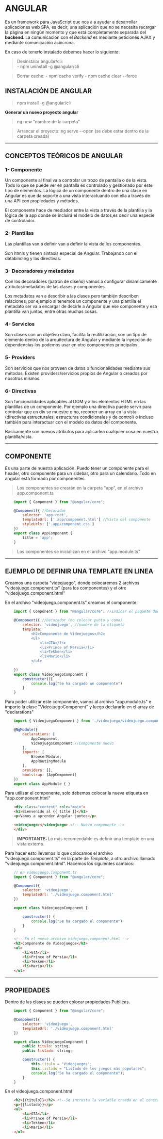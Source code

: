 # ANGULAR
Es un framework para JavaScript que nos a a ayudar a desarrollar aplicaciones web SPA, es decir, una aplicación que no se necesita recargar la página en ningún momento y que está completamente separada del **backend**. La comunicación con el *Backend* es mediante peticiones AJAX y mediante comunicación asincrona.

En caso de tenerlo instalado debemos hacer lo siguiente:

> Desinstalar angular/cli:  
    - npm uninstall -g @angular/cli

> Borrar cache: 
    - npm cache verify
    - npm cache clear --force

## INSTALACIÓN DE ANGULAR
> npm install -g @angular/cli

**Generar un nuevo proyecto angular**
> ng new "nombre de la carpeta"

> Arrancar el proyecto: ng serve --open (se debe estar dentro de la carpeta creada)

---
## CONCEPTOS TEÓRICOS DE ANGULAR

### **1- Componente**
Un componente al final va a controlar un trozo de pantalla o de la vista. Todo lo que se puede ver en pantalla es controlado y gestionado por este tipo de elementos.
La lógica de un componente dentro de una clase en Angular es que da soporte a una vista interactuando con ella a través de una API con propiedades y métodos.

El componente hace de mediador entre la vista a través de la plantilla y la lógica de la app donde se incluirá el modelo de datos,es decir una especie de controlador.

### **2- Plantillas**
Las plantillas van a definir van a definir la vista de los componentes.

Son htmls y tienen sintaxis especial de Angular. Trabajando con el databinding y las directivas.

### **3- Decoradores y metadatos**
Con los decoradores (patrón de diseño) vamos a configurar dinamicamente atributos/metadatos de las clases y componentes.

Los metadatos van a describir a las clases pero también describen relaciones, por ejemplo si tenemos un componente y una plantilla el metadato ser va a encargar de decirle a Angular que ese componente y esa plantilla van juntos, entre otras muchas cosas.

### **4- Servicios**
Son clases con un objetivo claro, facilita la reutilización, son un tipo de elemento dentro de la arquitectura de Angular y mediante la inyección de dependencias los podemos usar en otro componentes principales.

### **5- Providers**
Son servicios que nos proveen de datos o funcionalidades mediante sus métodos. Existen providers/servicios propios de Angular o creados por nosotros mismos.

### **6- Directivas**
Son funcionalidades aplicables al DOM y a los elementos HTML en las plantillas de un componente. Por ejemplo una directiva puede servir para controlar que un div se muestre o no, recorrer un array en la vista (directivas estructurales, estructuras condicionales y de control) o incluso también para interactuar con el modelo de datos del componente.

Basicamente son nuevos atributos para aplicarlea cualquier cosa en nuestra plantilla/vista.

---
## COMPONENTE
Es una parte de nuestra aplicación. Puedo tener un componente para el header, otro componente para un sidebar, otro para un calendario. Todo en angular está formado por componentes.

> Los componentes se crearán en la carpeta "app", en el archivo app.component.ts

```javascript
    import { Component } from "@angular/core";

    @Component({ //Decorador
        selector: 'app-root',
        templateUrl: ['.app/component.html'] //Vista del componente
        styleUrls: ['.app/component.css']
    })
    export class AppComponent {
        title = 'app';
    }

```

> Los componentes se inicializan en el archivo "app.module.ts"

___
## EJEMPLO DE DEFINIR UNA TEMPLATE EN LINEA
Creamos una carpeta "videojuego", donde colocaremos 2 archivos "videojuego.component.ts" (para los componentes) y el otro "videojuego.component.html"

En el archivo "videojuego.component.ts" creamos el componente:

```javascript
    import { Component } from "@angular/core"; //Indicar el paquete donde estará ubicado el componente

    @Component({ //Decorador (no colocar punto y coma)
        selector: 'videojuego', //nombre de la etiqueta
        template: `
            <h2>Componente de Videojuegos</h2>
            <ul>
                <li>GTA</li>
                <li>Prince of Persia</li>
                <li>Tekken</li>
                <li>Mario</li>   
            </ul>
            `
    })
    export class VideojuegoComponent {
        constructor(){
            console.log("Se ha cargado un componente")
        }
    }
```

Para poder utilizar este componente, vamos al archivo "app.module.ts" e importo la clase "VideojuegoComponent" y luego declararlo en el array de "declarations"

```javascript
    import { VideojuegoComponent } from './videojuego/videojuego.component';

    @NgModule({
        declarations: [
            AppComponent,
            VideojuegoComponent //Componente nuevo
        ],
        imports: [
            BrowserModule,
            AppRoutingModule
        ],
        providers: [],
        bootstrap: [AppComponent]
    })
    export class AppModule { }
```

Para utilizar el componente, solo debemos colocar la nueva etiqueta en "app.component.html"

```html
    <div class="content" role="main">
    <h1>Bienvenido al {{ title }}</h1>
    <p>Vamos a aprender Angular juntos</p>

    <videojuego></videojuego> <!-- Nuevo componente -->
    </div>
```

> **IMPORTANTE:** Lo más recomendable es definir una template en una vista externa.

Para hacer esto llevamos lo que colocamos el archivo "videojuego.component.ts" en la parte de *Template*, a otro archivo llamado "videojuego.component.html". Hacemos los siguientes cambios:

```javascript
    // En videojuego.component.ts
    import { Component } from "@angular/core";

    @Component({
        selector: 'videojuego',
        templateUrl: './videojuego.component.html'
    })

    export class VideojuegoComponent {

        constructor() {
            console.log("Se ha cargado el componente")
        }
    }
```

```html
    <!-- En el nuevo archivo videjuego.component.html -->
    <h2>Componente de Videojuegos</h2>
    <ul>
        <li>GTA</li>
        <li>Prince of Persia</li>
        <li>Tekken</li>
        <li>Mario</li>   
    </ul>
```

---
## PROPIEDADES
Dentro de las clases se pueden colocar propiedades Publicas.

```javascript
    import { Component } from "@angular/core";

    @Component({
        selector: 'videojuego',
        templateUrl: './videojuego.component.html'
    })

    export class VideojuegoComponent {
        public titulo: string;
        public listado: string;

        constructor() {
            this.titulo = "Videojuegos";
            this.listado = "Listado de los juegos más populares";
            console.log("Se ha cargado el componente");
        }
    }
```
En el videojuego.component.html

```html
    <h2>{{titulo}}</h2> <!--Se incrusta la variable creada en el constructor  -->
    <p>{{listado}}</p>
    <ul>
        <li>GTA</li>
        <li>Prince of Persia</li>
        <li>Tekken</li>
        <li>Mario</li>   
    </ul>
```
